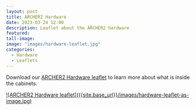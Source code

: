 ```yaml
---
layout: post
title: ARCHER2 Hardware
date: 2023-03-24 12:00
description: Leaflet about the ARCHER2 hardware
featured: 
tall-image: 
image: "images/hardware-leaflet.jpg"
categories: 
  - Hardware
  - Leaflets
---
```




Download our [ARCHER2 Hardware leaflet]({{site.base_url}}/docs/epcc_archer2_hardware_03.pdf) to learn more about what is inside the cabinets.

<a href="{{site.base_url}}/docs/epcc_archer2_hardware_03.pdf" title="Click to download">
![ARCHER2 Hardware leaflet]({{site.base_url}}/images/hardware-leaflet-as-image.jpg)
</a>


